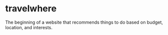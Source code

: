 # travelwhere
The beginning of a website that recommends things to do based on budget, location, and interests.

